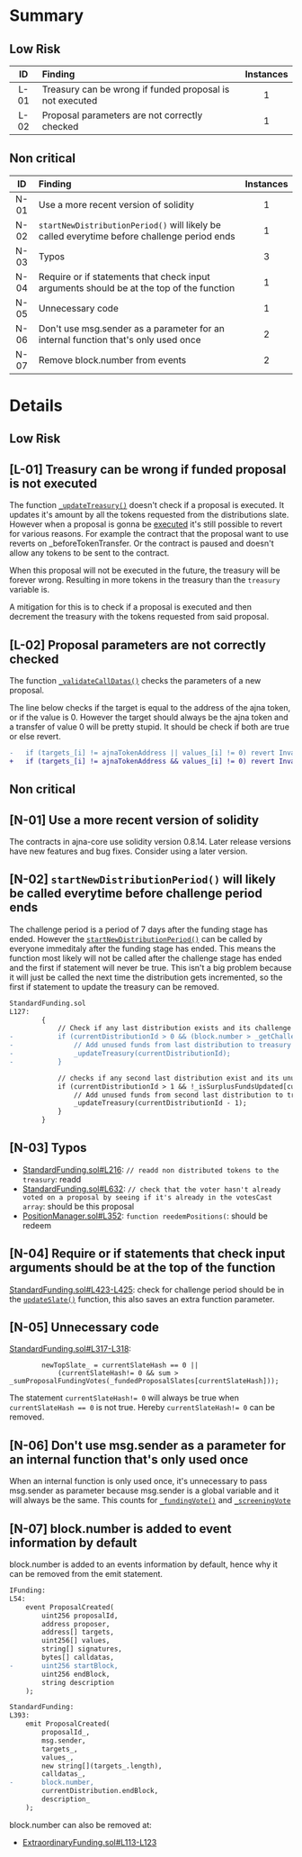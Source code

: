 # Summary
## Low Risk
|ID     | Finding| Instances |
|:----: | :---           |   :----:         |
|L-01       |Treasury can be wrong if funded proposal is not executed|1|
|L-02       |Proposal parameters are not correctly checked|1|



## Non critical
|ID     | Finding| Instances |
|:----: | :---           |   :----:         |
|N-01       | Use a more recent version of solidity | 1|
|N-02       | `startNewDistributionPeriod()` will likely be called everytime before challenge period ends| 1|
|N-03       | Typos| 3|
|N-04       | Require or if statements that check input arguments should be at the top of the function| 1|
|N-05       | Unnecessary code| 1|
|N-06       | Don't use msg.sender as a parameter for an internal function that's only used once| 2|
|N-07       | Remove block.number from events| 2|

# Details
## Low Risk
## [L-01] Treasury can be wrong if funded proposal is not executed
The function [`_updateTreasury()`](https://github.com/code-423n4/2023-05-ajna/blob/main/ajna-grants/src/grants/base/StandardFunding.sol#L197-L214) doesn't check if a proposal is executed. It updates it's amount by all the tokens requested from the distributions slate. However when a proposal is gonna be [executed](https://github.com/code-423n4/2023-05-ajna/blob/main/ajna-grants/src/grants/base/Funding.sol#L52-L66) it's still possible to revert for various reasons. For example the contract that the proposal want to use reverts on 
_beforeTokenTransfer. Or the contract is paused and doesn't allow any tokens to be sent to the contract.

When this proposal will not be executed in the future, the treasury will be forever wrong. Resulting in more tokens in the treasury than the `treasury` variable is.

A mitigation for this is to check if a proposal is executed and then decrement the treasury with the tokens requested from said proposal. 

## [L-02] Proposal parameters are not correctly checked
The function [`_validateCallDatas()`](https://github.com/code-423n4/2023-05-ajna/blob/main/ajna-grants/src/grants/base/Funding.sol#L115) checks the parameters of a new proposal. 

The line below checks if the target is equal to the address of the ajna token, or if the value is 0. However the target should always be the ajna token and a transfer of value 0 will be pretty stupid. It should be check if both are true or else revert.
```diff
-   if (targets_[i] != ajnaTokenAddress || values_[i] != 0) revert InvalidProposal();
+   if (targets_[i] != ajnaTokenAddress && values_[i] != 0) revert InvalidProposal();
```
## Non critical
## [N-01] Use a more recent version of solidity 
The contracts in ajna-core use solidity version 0.8.14. Later release versions have new features and bug fixes. Consider using a later version.

## [N-02] `startNewDistributionPeriod()` will likely be called everytime before challenge period ends
The challenge period is a period of 7 days after the funding stage has ended. However the [`startNewDistributionPeriod()`](https://github.com/code-423n4/2023-05-ajna/blob/main/ajna-grants/src/grants/base/StandardFunding.sol#L119-L164) can be called by everyone immeditaly after the funding stage has ended. This means the function most likely will not be called after the challenge stage has ended and the first if statement will never be true. This isn't a big problem because it will just be called the next time the distribution gets incremented, so the first if statement to update the treasury can be removed.

```diff
StandardFunding.sol
L127:
        {
            // Check if any last distribution exists and its challenge stage is over
-           if (currentDistributionId > 0 && (block.number > _getChallengeStageEndBlock(currentDistributionEndBlock))) {
-               // Add unused funds from last distribution to treasury
-               _updateTreasury(currentDistributionId);
-           }

            // checks if any second last distribution exist and its unused funds are not added into treasury
            if (currentDistributionId > 1 && !_isSurplusFundsUpdated[currentDistributionId - 1]) {
                // Add unused funds from second last distribution to treasury
                _updateTreasury(currentDistributionId - 1);
            }
        }
```
## [N-03] Typos
- [StandardFunding.sol#L216](https://github.com/code-423n4/2023-05-ajna/blob/main/ajna-grants/src/grants/base/StandardFunding.sol#L216): `// readd non distributed tokens to the treasury`: readd
- [StandardFunding.sol#L632](https://github.com/code-423n4/2023-05-ajna/blob/main/ajna-grants/src/grants/base/StandardFunding.sol#L632): `// check that the voter hasn't already voted on a proposal by seeing if it's already in the votesCast array`: should be this proposal
- [PositionManager.sol#L352](https://github.com/code-423n4/2023-05-ajna/blob/main/ajna-core/src/PositionManager.sol#L352): `function reedemPositions(`: should be redeem
## [N-04] Require or if statements that check input arguments should be at the top of the function
[StandardFunding.sol#L423-L425](https://github.com/code-423n4/2023-05-ajna/blob/main/ajna-grants/src/grants/base/StandardFunding.sol#L423-L425): check for challenge period should be in the [`updateSlate()`](https://github.com/code-423n4/2023-05-ajna/blob/main/ajna-grants/src/grants/base/StandardFunding.sol#L300-L340) function, this also saves an extra function parameter.
## [N-05] Unnecessary code
[StandardFunding.sol#L317-L318](https://github.com/code-423n4/2023-05-ajna/blob/main/ajna-grants/src/grants/base/StandardFunding.sol#L317-L318):
```solidity
        newTopSlate_ = currentSlateHash == 0 ||
            (currentSlateHash!= 0 && sum > _sumProposalFundingVotes(_fundedProposalSlates[currentSlateHash]));
```
The statement `currentSlateHash!= 0` will always be true when `currentSlateHash == 0` is not true. Hereby `currentSlateHash!= 0` can be removed.
## [N-06] Don't use msg.sender as a parameter for an internal function that's only used once
When an internal function is only used once, it's unnecessary to pass msg.sender as parameter because msg.sender is a global variable and it will always be the same. This counts for [`_fundingVote()`](https://github.com/code-423n4/2023-05-ajna/blob/main/ajna-grants/src/grants/base/StandardFunding.sol#L559) and [`_screeningVote`](https://github.com/code-423n4/2023-05-ajna/blob/main/ajna-grants/src/grants/base/StandardFunding.sol#L592)

## [N-07] block.number is added to event information by default
block.number is added to an events information by default, hence why it can be removed from the emit statement. 
```diff
IFunding:
L54:
    event ProposalCreated(
        uint256 proposalId,
        address proposer,
        address[] targets,
        uint256[] values,
        string[] signatures,
        bytes[] calldatas,
-       uint256 startBlock,
        uint256 endBlock,
        string description
    );

StandardFunding:
L393:
    emit ProposalCreated(
        proposalId_,
        msg.sender,
        targets_,
        values_,
        new string[](targets_.length),
        calldatas_,
-       block.number,
        currentDistribution.endBlock,
        description_
    );
```
block.number can also be removed at:
- [ExtraordinaryFunding.sol#L113-L123](https://github.com/code-423n4/2023-05-ajna/blob/main/ajna-grants/src/grants/base/ExtraordinaryFunding.sol#L113-L123)